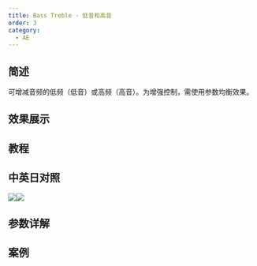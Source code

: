 ```yaml
---
title: Bass Treble - 低音和高音
order: 3
category:
  - AE
---
```


## 简述

可增减音频的低频（低音）或高频（高音）。为增强控制，需使用参数均衡效果。

## 效果展示

## 教程

## 中英日对照

![](https://mir.yuelili.com/wp-content/uploads/user/AE/effects/AE-Effects-Audio-Bass_Treble.png)![](https://mir.yuelili.com/wp-content/uploads/user/AE/effects/AE-Effects-Audio-Bass_Treble_cn.png)

## 参数详解

## 案例
